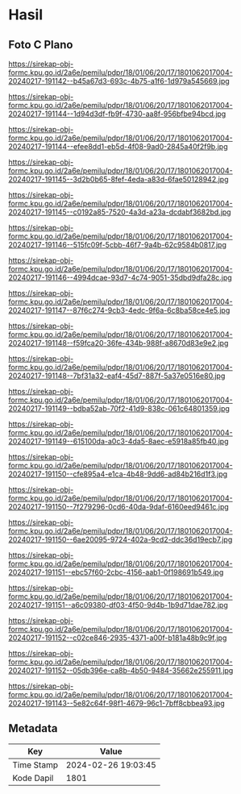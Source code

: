# Hasil

## Foto C Plano

https://sirekap-obj-formc.kpu.go.id/2a6e/pemilu/pdpr/18/01/06/20/17/1801062017004-20240217-191142--b45a67d3-693c-4b75-a1f6-1d979a545669.jpg

https://sirekap-obj-formc.kpu.go.id/2a6e/pemilu/pdpr/18/01/06/20/17/1801062017004-20240217-191144--1d94d3df-fb9f-4730-aa8f-956bfbe94bcd.jpg

https://sirekap-obj-formc.kpu.go.id/2a6e/pemilu/pdpr/18/01/06/20/17/1801062017004-20240217-191144--efee8dd1-eb5d-4f08-9ad0-2845a40f2f9b.jpg

https://sirekap-obj-formc.kpu.go.id/2a6e/pemilu/pdpr/18/01/06/20/17/1801062017004-20240217-191145--3d2b0b65-8fef-4eda-a83d-6fae50128942.jpg

https://sirekap-obj-formc.kpu.go.id/2a6e/pemilu/pdpr/18/01/06/20/17/1801062017004-20240217-191145--c0192a85-7520-4a3d-a23a-dcdabf3682bd.jpg

https://sirekap-obj-formc.kpu.go.id/2a6e/pemilu/pdpr/18/01/06/20/17/1801062017004-20240217-191146--515fc09f-5cbb-46f7-9a4b-62c9584b0817.jpg

https://sirekap-obj-formc.kpu.go.id/2a6e/pemilu/pdpr/18/01/06/20/17/1801062017004-20240217-191146--4994dcae-93d7-4c74-9051-35dbd9dfa28c.jpg

https://sirekap-obj-formc.kpu.go.id/2a6e/pemilu/pdpr/18/01/06/20/17/1801062017004-20240217-191147--87f6c274-9cb3-4edc-9f6a-6c8ba58ce4e5.jpg

https://sirekap-obj-formc.kpu.go.id/2a6e/pemilu/pdpr/18/01/06/20/17/1801062017004-20240217-191148--f59fca20-36fe-434b-988f-a8670d83e9e2.jpg

https://sirekap-obj-formc.kpu.go.id/2a6e/pemilu/pdpr/18/01/06/20/17/1801062017004-20240217-191148--7bf31a32-eaf4-45d7-887f-5a37e0516e80.jpg

https://sirekap-obj-formc.kpu.go.id/2a6e/pemilu/pdpr/18/01/06/20/17/1801062017004-20240217-191149--bdba52ab-70f2-41d9-838c-061c64801359.jpg

https://sirekap-obj-formc.kpu.go.id/2a6e/pemilu/pdpr/18/01/06/20/17/1801062017004-20240217-191149--615100da-a0c3-4da5-8aec-e5918a85fb40.jpg

https://sirekap-obj-formc.kpu.go.id/2a6e/pemilu/pdpr/18/01/06/20/17/1801062017004-20240217-191150--cfe895a4-e1ca-4b48-9dd6-ad84b216d1f3.jpg

https://sirekap-obj-formc.kpu.go.id/2a6e/pemilu/pdpr/18/01/06/20/17/1801062017004-20240217-191150--7f279296-0cd6-40da-9daf-6160eed9461c.jpg

https://sirekap-obj-formc.kpu.go.id/2a6e/pemilu/pdpr/18/01/06/20/17/1801062017004-20240217-191150--6ae20095-9724-402a-9cd2-ddc36d19ecb7.jpg

https://sirekap-obj-formc.kpu.go.id/2a6e/pemilu/pdpr/18/01/06/20/17/1801062017004-20240217-191151--ebc57f60-2cbc-4156-aab1-0f198691b549.jpg

https://sirekap-obj-formc.kpu.go.id/2a6e/pemilu/pdpr/18/01/06/20/17/1801062017004-20240217-191151--a6c09380-df03-4f50-9d4b-1b9d71dae782.jpg

https://sirekap-obj-formc.kpu.go.id/2a6e/pemilu/pdpr/18/01/06/20/17/1801062017004-20240217-191152--c02ce846-2935-4371-a00f-b181a48b9c9f.jpg

https://sirekap-obj-formc.kpu.go.id/2a6e/pemilu/pdpr/18/01/06/20/17/1801062017004-20240217-191152--05db396e-ca8b-4b50-9484-35662e255911.jpg

https://sirekap-obj-formc.kpu.go.id/2a6e/pemilu/pdpr/18/01/06/20/17/1801062017004-20240217-191143--5e82c64f-98f1-4679-96c1-7bff8cbbea93.jpg


## Metadata

| Key        | Value               |
| ---------- | ------------------- |
| Time Stamp | 2024-02-26 19:03:45 |
| Kode Dapil | 1801                |



